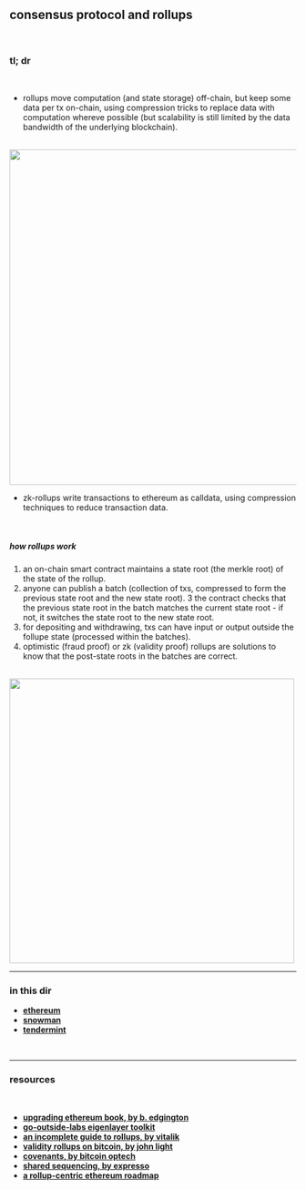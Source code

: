 ## consensus protocol and rollups

<br>

### tl; dr

<br>


* rollups move computation (and state storage) off-chain, but keep some data per tx on-chain, using compression tricks to replace data with computation whereve possible (but scalability is still limited by the data bandwidth of the underlying blockchain).

<br>

<img width="589" src="https://user-images.githubusercontent.com/1130416/234379326-901ed83c-4bc5-4c97-bad8-3b9d96dfb1b7.png">

* zk-rollups write transactions to ethereum as calldata, using compression techniques to reduce transaction data.




<br>

##### how rollups work

1. an on-chain smart contract maintains a state root (the merkle root) of the state of the rollup.
2. anyone can publish a batch (collection of txs, compressed to form the previous state root and the new state root).
3 the contract checks that the previous state root in the batch matches the current state root - if not, it switches the state root to the new state root.
4. for depositing and withdrawing, txs can have input or output outside the follupe state (processed within the batches).
5. optimistic (fraud proof) or zk (validity proof) rollups are solutions to know that the post-state roots in the batches are correct.


<br>
<img width="500" src="https://user-images.githubusercontent.com/1130416/234379163-f55493b4-7ad5-4d0d-9021-0f722cbe34a6.png">




<br>

---

### in this dir

<nr>

* **[ethereum](ethereum)**
* **[snowman](snowman)**
* **[tendermint](tendermint)**


<br>


---

### resources

<br>

* **[upgrading ethereum book, by b. edgington](https://eth2book.info/bellatrix/)**
* **[go-outside-labs eigenlayer toolkit](https://github.com/go-outside-labs/eigenlayer-toolkit)**
* **[an incomplete guide to rollups, by vitalik](https://vitalik.ca/general/2021/01/05/rollup.html)**
* **[validity rollups on bitcoin, by john light](https://bitcoinrollups.org/)**
* **[covenants, by bitcoin optech](https://bitcoinops.org/en/topics/covenants/)**
* **[shared sequencing, by expresso](https://hackmd.io/@EspressoSystems/SharedSequencing)**
* **[a rollup-centric ethereum roadmap](https://ethereum-magicians.org/t/a-rollup-centric-ethereum-roadmap/4698)**

